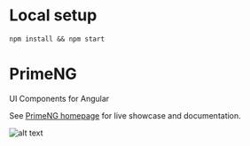 # Local setup

```npm install && npm start```


# PrimeNG
UI Components for Angular

See [PrimeNG homepage](http://www.primefaces.org/primeng) for live showcase and documentation.

![alt text](https://www.primefaces.orgassets/showcase/images/primeng-sidebar.svg "PrimeNG")
